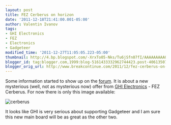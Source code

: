 ```yaml
---
layout: post
title: FEZ Cerberus on horizon
date: '2011-12-18T21:41:00.001-05:00'
author: Valentin Ivanov
tags:
- GHI Electronics
- FEZ
- Electronics
- Gadgeteer
modified_time: '2011-12-27T11:05:05.223-05:00'
thumbnail: http://4.bp.blogspot.com/-XrxTo05-Nks/Tu6jSfn07fI/AAAAAAAAAQ8/1FhYV9jvRHM/s72-c/Cerberus.jpg
blogger_id: tag:blogger.com,1999:blog-5161433332962744423.post-4061350790186909603
blogger_orig_url: http://www.breakcontinue.com/2011/12/fez-cerberus-on-horizon.html
---
```

Some information started to show up on the [forum](http://www.tinyclr.com/forum/21/5133/). It is about a new mysterious (well, not as mysterious now) offer from [GHI Electronics](http://www.ghielectronics.com/) - FEZ Cerberus. For now there is only this image available:

![cerberus](http://4.bp.blogspot.com/-XrxTo05-Nks/Tu6jSfn07fI/AAAAAAAAAQ8/1FhYV9jvRHM/s1600/Cerberus.jpg)

It looks like GHI is very serious about supporting Gadgeteer and I am sure this new main board will be as great as the other two.